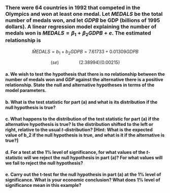 ### There were 64 countries in 1992 that competed in the Olympics and won at least one medal. Let *MEDALS* be the total number of medals won, and let *GDPB* be GDP (billions of 1995 dollars). A linear regression model explaining the number of medals won is $MEDALS = \beta_1 + \beta_2GDPB + e$. The estimated relationship is

$$
\hat MEDALS = b_1 + b_2GDPB = 7.61733 + 0.01309GDPB
$$

$$
(se) \qquad \qquad (2.38994) (0.00215)
$$

#### a. We wish to test the hypothesis that there is no relationship between the number of medals won and $GDP$ against the alternative there is a positive relationship. State the null and alternative hypotheses in terms of the model parameters.

#### b. What is the test statistic for part (a) and what is its distribution if the null hypothesis is true?

#### c. What happens to the distribution of the test statistic for part (a) if the alternative hypothesis is true? Is the distribution shifted to the left or right, relative to the usual $t$-distribution? [Hint: What is the expected value of b_2 if the null hypothesis is true, and what is it if the alternative is true?]

#### d. For a test at the 1% level of significance, for what values of the $t$-statistic will we reject the null hypothesis in part (a)? For what values will we fail to reject the null hypothesis?

#### e. Carry out the t-test for the null hypothesis in part (a) at the 1% level of significance. What is your economic conclusion? What does 1% level of significance mean in this example?
